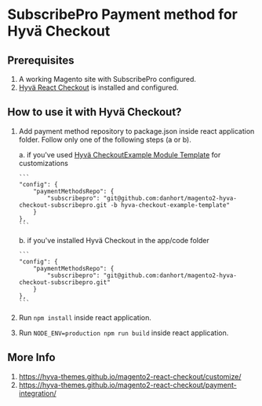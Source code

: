 # SubscribePro Payment method for Hyvä Checkout

## Prerequisites

1. A working Magento site with SubscribePro configured.
2. [Hyvä React Checkout](https://github.com/hyva-themes/magento2-react-checkout) is installed and configured.

## How to use it with Hyvä Checkout?

1. Add payment method repository to package.json inside react application folder. Follow only one of the following steps (a or b). 
 
   a. if you've used [Hyvä CheckoutExample Module Template](https://github.com/hyva-themes/magento2-checkout-example) for customizations

       ```
       "config": {
           "paymentMethodsRepo": {
               "subscribepro": "git@github.com:danhort/magento2-hyva-checkout-subscribepro.git -b hyva-checkout-example-template"
           }
       },
       ```

   b. if you've installed Hyvä Checkout in the app/code folder 

       ```
       "config": {
           "paymentMethodsRepo": {
               "subscribepro": "git@github.com:danhort/magento2-hyva-checkout-subscribepro.git"
           }
       },
       ```

4. Run `npm install` inside react application.
5. Run `NODE_ENV=production npm run build` inside react application.

## More Info
1. https://hyva-themes.github.io/magento2-react-checkout/customize/
2. https://hyva-themes.github.io/magento2-react-checkout/payment-integration/
